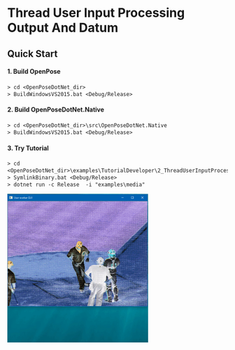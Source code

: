 # Thread User Input Processing Output And Datum

## Quick Start

#### 1. Build OpenPose

````dos
> cd <OpenPoseDotNet_dir>
> BuildWindowsVS2015.bat <Debug/Release>
````

#### 2. Build OpenPoseDotNet.Native

````dos
> cd <OpenPoseDotNet_dir>\src\OpenPoseDotNet.Native
> BuildWindowsVS2015.bat <Debug/Release>
````

#### 3. Try Tutorial

````dos
> cd <OpenPoseDotNet_dir>\examples\TutorialDeveloper\2_ThreadUserInputProcessingOutputAndDatum
> SymlinkBinary.bat <Debug/Release>
> dotnet run -c Release  -i "examples\media"
````

<img src="images/example_turorial_2.gif"/>